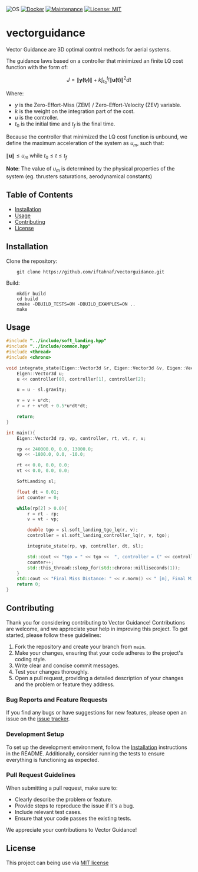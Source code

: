 ![OS](https://img.shields.io/badge/OS-Linux-red?style=flat&logo=linux)
[![Docker](https://img.shields.io/badge/Docker-available-green.svg?style=flat&logo=docker)](https://github.com/emalderson/ThePhish/tree/master/docker)
[![Maintenance](https://img.shields.io/badge/Maintained-yes-green.svg)](https://github.com/iftahnaf/vectorguidance)
[![License: MIT](https://img.shields.io/badge/License-MIT-yellow.svg)](https://opensource.org/licenses/MIT)

# vectorguidance

Vector Guidance are 3D optimal control methods for aerial systems.

The guidance laws based on a controller that minimized an finite LQ cost function with the form of:

$$ J = \|\mathbf{y(t_f)}\| + k \int_{t_0}^{t_f} \|\mathbf{u(t)}\|^2 dt $$

Where:
- $y$ is the Zero-Effort-Miss (ZEM) / Zero-Effort-Velocity (ZEV) variable.
- $k$ is the weight on the integration part of the cost.
- $u$ is the controller.
- $t_0$ is the initial time and $t_f$ is the final time.

Because the controller that minimized the LQ cost function is unbound, we define the maximum acceleration of the system as $u_m$, such that:

$\|\mathbf{u}\| \leq u_m$ while $t_0 \leq t \leq t_f$

**Note**: The value of $u_m$ is determined by the physical properties of the system (eg. thrusters saturations, aerodynamical constants)

## Table of Contents

- [Installation](#installation)
- [Usage](#usage)
- [Contributing](#contributing)
- [License](#license)

## Installation
Clone the repository:

        git clone https://github.com/iftahnaf/vectorguidance.git

Build:

        mkdir build
        cd build
        cmake -DBUILD_TESTS=ON -DBUILD_EXAMPLES=ON ..
        make

## Usage

```cpp
#include "../include/soft_landing.hpp"
#include "../include/common.hpp"
#include <thread>
#include <chrono>

void integrate_state(Eigen::Vector3d &r, Eigen::Vector3d &v, Eigen::Vector3d &controller, double dt, SoftLanding &sl){
    Eigen::Vector3d u;
    u << controller[0], controller[1], controller[2];

    u = u - sl.gravity;

    v = v + u*dt;
    r = r + v*dt + 0.5*u*dt*dt;

    return;
}

int main(){
    Eigen::Vector3d rp, vp, controller, rt, vt, r, v;

    rp << 240000.0, 0.0, 13000.0;
    vp << -1800.0, 0.0, -10.0;

    rt << 0.0, 0.0, 0.0;
    vt << 0.0, 0.0, 0.0;

    SoftLanding sl;

    float dt = 0.01;
    int counter = 0;

    while(rp[2] > 0.0){
        r = rt - rp;
        v = vt - vp;

        double tgo = sl.soft_landing_tgo_lq(r, v);
        controller = sl.soft_landing_controller_lq(r, v, tgo);

        integrate_state(rp, vp, controller, dt, sl);

        std::cout << "tgo = " << tgo <<  ", controller = (" << controller[0] << ", " << controller[1] << ", " << controller[2] << "), r = (" << rp[0] << ", " << rp[1] << ", " << rp[2] << "), v = (" << vp[0] << ", " << vp[1] << ", " << vp[2] << ")" << std::endl;
        counter++;
        std::this_thread::sleep_for(std::chrono::milliseconds(1));
    }
    std::cout << "Final Miss Distance: " << r.norm() << " [m], Final Miss Velocity: " << v.norm() << " [m/s], Total Time: " << counter * dt << " [s]"<< std::endl;
    return 0;
}
```

## Contributing

Thank you for considering contributing to Vector Guidance! Contributions are welcome, and we appreciate your help in improving this project. To get started, please follow these guidelines:

1. Fork the repository and create your branch from `main`.
2. Make your changes, ensuring that your code adheres to the project's coding style.
3. Write clear and concise commit messages.
4. Test your changes thoroughly.
5. Open a pull request, providing a detailed description of your changes and the problem or feature they address.

### Bug Reports and Feature Requests

If you find any bugs or have suggestions for new features, please open an issue on the [issue tracker](https://github.com/iftahnaf/vectorguidance/issues).

### Development Setup

To set up the development environment, follow the [Installation](#installation) instructions in the README. Additionally, consider running the tests to ensure everything is functioning as expected.

### Pull Request Guidelines

When submitting a pull request, make sure to:

- Clearly describe the problem or feature.
- Provide steps to reproduce the issue if it's a bug.
- Include relevant test cases.
- Ensure that your code passes the existing tests.

We appreciate your contributions to Vector Guidance!


## License

This project can being use via [MIT license](./LICENSE)
